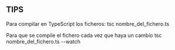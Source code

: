 ## TIPS

Para compilar en TypeScript los ficheros: 
 tsc nombre_del_fichero.ts

Para que se compile el fichero cada vez que haya un cambio
    tsc nombre_del_fichero.ts --watch